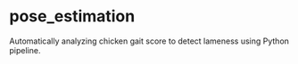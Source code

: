# pose_estimation
Automatically analyzing chicken gait score to detect lameness using Python pipeline.
